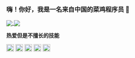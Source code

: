 ### 嗨！你好，我是一名来自中国的菜鸡程序员 👋

<a href="https://github.com/anuraghazra/github-readme-stats">
  <img align="center" src="https://github-readme-stats.vercel.app/api?username=xxrBear&hide=contribs,prs&show_icons=true&hide_border=True" />
</a>
<a href="https://github.com/anuraghazra/convoychat">
  <img align="center" src="https://github-readme-stats.vercel.app/api/top-langs/?username=xxrBear&layout=compact&hide=javascript,html,css,scss&hide_border=True&card_width=200" />
</a>


**热爱但是不擅长的技能**
<div>
    <img height="20" width="20" src="https://cdn.jsdelivr.net/npm/simple-icons@v7/icons/ubuntu.svg" />
    <img height="20" width="20" src="https://unpkg.com/simple-icons@v7/icons/mysql.svg" />
     <img height="20" width="20" src="https://unpkg.com/simple-icons@v7/icons/python.svg" />
     <img height="20" width="20" src="https://unpkg.com/simple-icons@v7/icons/c.svg" />
     <img height="20" width="20" src="https://unpkg.com/simple-icons@v7/icons/redis.svg" />
 </div>
